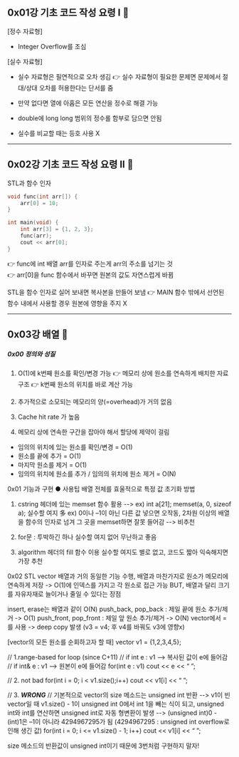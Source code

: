 
## 0x01강 기초 코드 작성 요령 I 👾

[정수 자료형]
- Integer Overflow를 조심

[실수 자료형] 
- 실수 자료형은 필연적으로 오차 생김 👉 실수 자료형이 필요한 문제면 문제에서 절대/상대 오차를 허용한다는 단서를 줌
- 만약 없다면 열에 아홉은 모든 연산을 정수로 해결 가능

- double에 long long 범위의 정수롤 함부로 담으면 안됨

- 실수를 비교할 때는 등호 사용 X

---

## 0x02강 기초 코드 작성 요령 II 👾

STL과 함수 인자

```C++
void func(int arr[]) {
	arr[0] = 10;
}

int main(void) {
	int arr[3] = {1, 2, 3};
	func(arr);
	cout << arr[0];
}
```
👉 func에 int 배열 arr를 인자로 주는게 arr의 주소를 넘기는 것  
👉 arr[0]을 func 함수에서 바꾸면 원본의 값도 자연스럽게 바뀜

STL을 함수 인자로 실어 보내면 복사본을 만들어 보냄 👉 MAIN 함수 밖에서 선언된 함수 내에서 사용할 경우 원본에 영향을 주지 X


---
## 0x03강 배열 👾
##### 0x00 정의와 성질
1. O(1)에 k번째 원소를 확인/변경 가능
👉 메모리 상에 원소를 연속하게 배치한 자료구조 👉 k번째 원소의 위치를 바로 계산 가능

2. 추가적으로 소모되는 메모리의 양(=overhead)가 거의 없음
3. Cache hit rate 가 높음
4. 메모리 상에 연속한 구간을 잡아야 해서 할당에 제약이 걸림

- 임의의 위치에 있는 원소를 확인/변경 = O(1)
- 원소를 끝에 추가 = O(1)
- 마지막 원소를 제거 = O(1)
- 임의의 위치에 원소를 추가 / 임의의 위치에 원소 제거 = O(N)

0x01 기능과 구현
● 사용팁
배열 전체를 효울적으로 특정 값 초기화 방법
1. cstring 헤더에 있는 memset 함수 활용 --> 
ex) int a[21];
    memset(a, 0, sizeof a);
실수할 여지 多 ex) 0이나 –1이 아닌 다른 값 넣으면 오작동, 2차원 이상의 배열을 함수의 인자로 넘겨 그 곳을 memset하면 잘못 들어감 --> 비추천

2. for문 : 투박하긴 하나 실수할 여지 없어 무난하고 좋음

3. algorithm 헤더의 fill 함수 이용 
실수할 여지도 별로 없고, 코드도 짧아 익숙해지면 가장 추천

0x02 STL vector
배열과 거의 동일한 기능 수행, 배열과 마찬가지로 원소가 메모리에 연속하게 저장 -> O(1)에 인덱스를 가지고 각 원소로 접근 가능
BUT, 배열과 달리 크기를 자유자재로 늘이거나 줄일 수 있다는 장점

insert, erase는 배열과 같이 O(N)
push_back, pop_back : 제일 끝에 원소 추가/제거 -> O(1)
push_front, pop_front : 제일 앞 원소 추가/제거 -> O(N)
vector에서 =를 사용 -> deep copy 발생 (v3 = v4; 후 v4를 바꿔도 v3에 영향x)

[vector의 모든 원소를 순회하고자 할 때]
vector<int> v1 = {1,2,3,4,5};

// 1.range-based for loop (since C+11)
// if int e : v1 --> 복사된 값이 e에 들어감
// if int& e : v1 --> 원본이 e에 들어감
for(int e : v1)
	cout << e << “ ”;

// 2. not bad
for(int i = 0; i < v1.size();i++)
	cout << v1[i] << “ ”;

// 3. ***WRONG***
// 기본적으로 vector의 size 메소드는 unsigned int 반환 --> v1이 빈 vector일 때 v1.size() - 1이 unsigned int 0에서 int 1을 빼는 식이 되고, unsigned int와 int를 연산하면 unsigned int로 자동 형변환이 발생 --> (unsigned int)0 - (int)1은 –1이 아니라 4294967295가 됨 (4294967295 : unsigned int overflow로 인해 생긴 값)
for(int i = 0; i <= v1.size() - 1; i++)
	cout << v1[i] << “ ”;

size 메소드의 반환값이 unsigned int이기 때문에 3번처럼 구현하지 말자!
